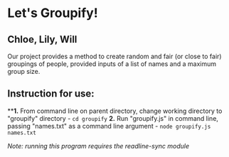 # Let's Groupify!
## Chloe, Lily, Will

Our project provides a method to create random and fair (or close to fair) groupings of people, provided inputs of a list of names and a maximum group size.

## Instruction for use:
****1.**  From command line on parent directory, change working directory to "groupify" directory
    - `cd groupify`
**2.**  Run "groupify.js" in command line, passing "names.txt" as a command line argument
    - `node groupify.js names.txt`




*Note: running this program requires the readline-sync module*




